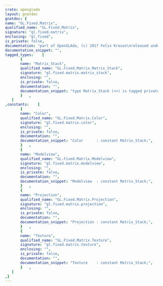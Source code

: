 ```yaml
---
crate: openglada
layout: gnatdoc
gnatdoc: {
name: "GL.Fixed.Matrix",
qualified_name: "GL.Fixed.Matrix",
signature: "gl.fixed.matrix",
enclosing: "gl.fixed",
is_private: false,
documentation: "part of OpenGLAda, (c) 2017 Felix Krause\nreleased under the terms of the MIT license, see the file \"COPYING\"",
documentation_snippet: "",
tagged_types:    [
       {
       name: "Matrix_Stack",
       qualified_name: "GL.Fixed.Matrix.Matrix_Stack",
       signature: "gl.fixed.matrix.matrix_stack",
       enclosing: "",
       is_private: false,
       documentation: "",
       documentation_snippet: "type Matrix_Stack (<>) is tagged private;",
       }   ,
   ]
,constants:    [
       {
       name: "Color",
       qualified_name: "GL.Fixed.Matrix.Color",
       signature: "gl.fixed.matrix.color",
       enclosing: "",
       is_private: false,
       documentation: "",
       documentation_snippet: "Color      : constant Matrix_Stack;",
       }   ,
       {
       name: "Modelview",
       qualified_name: "GL.Fixed.Matrix.Modelview",
       signature: "gl.fixed.matrix.modelview",
       enclosing: "",
       is_private: false,
       documentation: "",
       documentation_snippet: "Modelview  : constant Matrix_Stack;",
       }   ,
       {
       name: "Projection",
       qualified_name: "GL.Fixed.Matrix.Projection",
       signature: "gl.fixed.matrix.projection",
       enclosing: "",
       is_private: false,
       documentation: "",
       documentation_snippet: "Projection : constant Matrix_Stack;",
       }   ,
       {
       name: "Texture",
       qualified_name: "GL.Fixed.Matrix.Texture",
       signature: "gl.fixed.matrix.texture",
       enclosing: "",
       is_private: false,
       documentation: "",
       documentation_snippet: "Texture    : constant Matrix_Stack;",
       }   ,
   ]
,}
---
```

